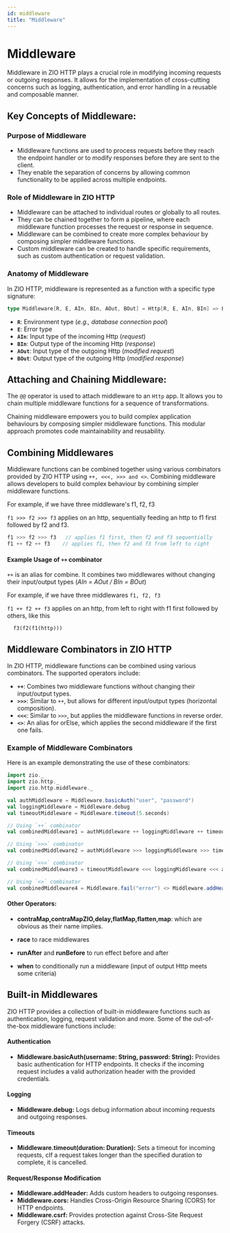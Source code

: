 ```yaml
---
id: middleware
title: "Middleware"
---
```


# Middleware

Middleware in ZIO HTTP plays a crucial role in modifying incoming requests or outgoing responses. It allows for the implementation of cross-cutting concerns such as logging, authentication, and error handling in a reusable and composable manner.


## Key Concepts of Middleware:

### Purpose of Middleware

- Middleware functions are used to process requests before they reach the endpoint handler or to modify responses before they are sent to the client.
- They enable the separation of concerns by allowing common functionality to be applied across multiple endpoints.

### Role of Middleware in ZIO HTTP

- Middleware can be attached to individual routes or globally to all routes.
- They can be chained together to form a pipeline, where each middleware function processes the request or response in sequence.
- Middleware can be combined to create more complex behaviour by composing simpler middleware functions.
- Custom middleware can be created to handle specific requirements, such as custom authentication or request validation.

### Anatomy of Middleware

In ZIO HTTP, middleware is represented as a function with a specific type signature:

```scala mdoc:silent 
type Middleware[R, E, AIn, BIn, AOut, BOut] = Http[R, E, AIn, BIn] => Http[R, E, AOut, BOut]
```
* **`R`**: Environment type (*e.g., database connection pool*)
* **`E`**: Error type
* **`AIn`**: Input type of the incoming Http (*request*)
* **`BIn`**: Output type of the incoming Http (*response*)
* **`AOut`**: Input type of the outgoing Http (*modified request*)
* **`BOut`**: Output type of the outgoing Http (*modified response*)

## Attaching and Chaining Middleware:

The `@@` operator is used to attach middleware to an `Http` app. It allows you to chain multiple middleware functions for a sequence of transformations.

Chaining middleware empowers you to build complex application behaviours by composing simpler middleware functions. This modular approach promotes code maintainability and reusability.

## Combining Middlewares

Middleware functions can be combined together using various combinators provided by ZIO HTTP using `++, <<<, >>> and <>`. Combining middleware allows developers to build complex behaviour by combining simpler middleware functions.

For example, if we have three middleware's f1, f2, f3

`f1 >>> f2 >>> f3` applies on an http, sequentially feeding an http to f1 first followed by f2 and f3.

```scala mdoc:silent 
f1 >>> f2 >>> f3   // applies f1 first, then f2 and f3 sequentially
f1 ++ f2 ++ f3    // applies f1, then f2 and f3 from left to right
```

#### Example Usage of `++` combinator

`++` is an alias for combine. It combines two middlewares without changing their input/output types (*AIn = AOut / BIn = BOut*)

For example, if we have three middlewares `f1, f2, f3`

`f1 ++ f2 ++ f3` applies on an http, from left to right with f1 first followed by others, like this

```
  f3(f2(f1(http)))
```
## Middleware Combinators in ZIO HTTP

In ZIO HTTP, middleware functions can be combined using various combinators. The supported operators include:

* **`++`**: Combines two middleware functions without changing their input/output types.
* **`>>>`**: Similar to `++`, but allows for different input/output types (horizontal composition).
* **`<<<`**: Similar to `>>>`, but applies the middleware functions in reverse order.
* **`<>`**: An alias for orElse, which applies the second middleware if the first one fails.

### Example of Middleware Combinators
Here is an example demonstrating the use of these combinators:

```scala mdoc:passthrough
import zio._
import zio.http._
import zio.http.middleware._

val authMiddleware = Middleware.basicAuth("user", "password")
val loggingMiddleware = Middleware.debug
val timeoutMiddleware = Middleware.timeout(5.seconds)

// Using `++` combinator
val combinedMiddleware1 = authMiddleware ++ loggingMiddleware ++ timeoutMiddleware

// Using `>>>` combinator
val combinedMiddleware2 = authMiddleware >>> loggingMiddleware >>> timeoutMiddleware

// Using `<<<` combinator
val combinedMiddleware3 = timeoutMiddleware <<< loggingMiddleware <<< authMiddleware

// Using `<>` combinator
val combinedMiddleware4 = Middleware.fail("error") <> Middleware.addHeader("X-Environment", "Dev")

```

#### Other Operators:

* **contraMap,contraMapZIO,delay,flatMap,flatten,map**: which are obvious as their name implies.

* **race** to race middlewares

* **runAfter** and **runBefore** to run effect before and after

* **when** to conditionally run a middleware (input of output Http meets some criteria)


## Built-in Middlewares

ZIO HTTP provides a collection of built-in middleware functions such as authentication, logging, request validation and more. Some of the out-of-the-box middleware functions include:

#### Authentication
* **Middleware.basicAuth(username: String, password: String):** Provides basic authentication for HTTP endpoints. It checks if the incoming request includes a valid authorization header with the provided credentials.

#### Logging
* **Middleware.debug:** Logs debug information about incoming requests and outgoing responses.

#### Timeouts
* **Middleware.timeout(duration: Duration):** Sets a timeout for incoming requests, cIf a request takes longer than the specified duration to complete, it is cancelled.

#### Request/Response Modification

* **Middleware.addHeader:** Adds custom headers to outgoing responses.
* **Middleware.cors:** Handles Cross-Origin Resource Sharing (CORS) for HTTP endpoints.
* **Middleware.csrf:** Provides protection against Cross-Site Request Forgery (CSRF) attacks.